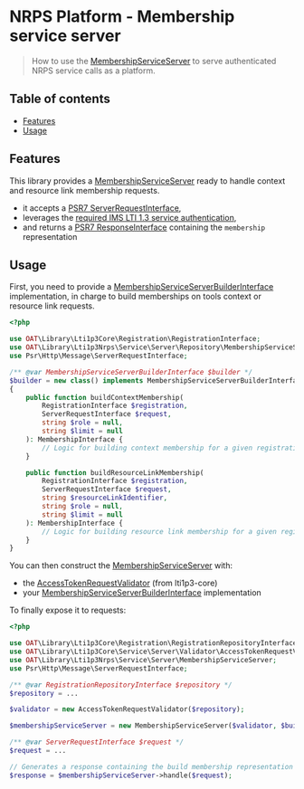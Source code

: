 # NRPS Platform - Membership service server

> How to use the [MembershipServiceServer](../src/Service/Server/MembershipServiceServer.php) to serve authenticated NRPS service calls as a platform.

## Table of contents

- [Features](#features)
- [Usage](#usage)

## Features

This library provides a [MembershipServiceServer](../src/Service/Server/MembershipServiceServer.php) ready to handle context and resource link membership requests.

- it accepts a [PSR7 ServerRequestInterface](https://www.php-fig.org/psr/psr-7/#321-psrhttpmessageserverrequestinterface),
- leverages the [required IMS LTI 1.3 service authentication](https://www.imsglobal.org/spec/security/v1p0/#securing_web_services),
- and returns a [PSR7 ResponseInterface](https://www.php-fig.org/psr/psr-7/#33-psrhttpmessageresponseinterface) containing the `membership` representation

## Usage

First, you need to provide a [MembershipServiceServerBuilderInterface](../src/Service/Server/Builder/MembershipServiceServerBuilderInterface.php) implementation, in charge to build memberships on tools context or resource link requests.

```php
<?php

use OAT\Library\Lti1p3Core\Registration\RegistrationInterface;
use OAT\Library\Lti1p3Nrps\Service\Server\Repository\MembershipServiceServerBuilderInterface;
use Psr\Http\Message\ServerRequestInterface;

/** @var MembershipServiceServerBuilderInterface $builder */
$builder = new class() implements MembershipServiceServerBuilderInterface 
{
    public function buildContextMembership(
        RegistrationInterface $registration,
        ServerRequestInterface $request,
        string $role = null,
        string $limit = null
    ): MembershipInterface {
        // Logic for building context membership for a given registration and request
    }

    public function buildResourceLinkMembership(
        RegistrationInterface $registration,
        ServerRequestInterface $request,
        string $resourceLinkIdentifier,
        string $role = null,
        string $limit = null
    ): MembershipInterface {
        // Logic for building resource link membership for a given registration, request and resource link
    }
}
```

You can then construct the [MembershipServiceServer](../src/Service/Server/MembershipServiceServer.php) with:
- the [AccessTokenRequestValidator](https://github.com/oat-sa/lib-lti1p3-core/blob/master/src/Service/Server/Validator/AccessTokenRequestValidator.php) (from lti1p3-core)
- your [MembershipServiceServerBuilderInterface](../src/Service/Server/Builder/MembershipServiceServerBuilderInterface.php) implementation

To finally expose it to requests:
```php
<?php

use OAT\Library\Lti1p3Core\Registration\RegistrationRepositoryInterface;
use OAT\Library\Lti1p3Core\Service\Server\Validator\AccessTokenRequestValidator;
use OAT\Library\Lti1p3Nrps\Service\Server\MembershipServiceServer;
use Psr\Http\Message\ServerRequestInterface;

/** @var RegistrationRepositoryInterface $repository */
$repository = ...

$validator = new AccessTokenRequestValidator($repository);

$membershipServiceServer = new MembershipServiceServer($validator, $builder);

/** @var ServerRequestInterface $request */
$request = ...

// Generates a response containing the build membership representation
$response = $membershipServiceServer->handle($request);
```